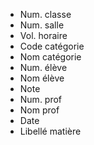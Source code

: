 - Num. classe
- Num. salle
- Vol. horaire
- Code catégorie
- Nom catégorie
- Num. élève
- Nom élève
- Note
- Num. prof
- Nom prof
- Date
- Libellé matière